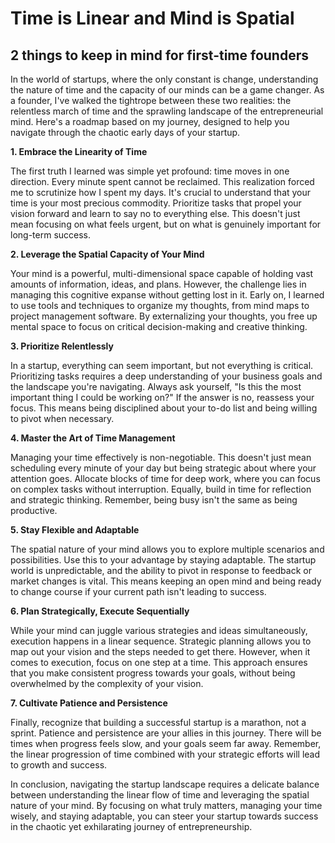 # Time is Linear and Mind is Spatial
## 2 things to keep in mind for first-time founders 

In the world of startups, where the only constant is change, understanding the nature of time and the capacity of our minds can be a game changer. As a founder, I've walked the tightrope between these two realities: the relentless march of time and the sprawling landscape of the entrepreneurial mind. Here's a roadmap based on my journey, designed to help you navigate through the chaotic early days of your startup.

**1. Embrace the Linearity of Time**

The first truth I learned was simple yet profound: time moves in one direction. Every minute spent cannot be reclaimed. This realization forced me to scrutinize how I spent my days. It's crucial to understand that your time is your most precious commodity. Prioritize tasks that propel your vision forward and learn to say no to everything else. This doesn't just mean focusing on what feels urgent, but on what is genuinely important for long-term success.

**2. Leverage the Spatial Capacity of Your Mind**

Your mind is a powerful, multi-dimensional space capable of holding vast amounts of information, ideas, and plans. However, the challenge lies in managing this cognitive expanse without getting lost in it. Early on, I learned to use tools and techniques to organize my thoughts, from mind maps to project management software. By externalizing your thoughts, you free up mental space to focus on critical decision-making and creative thinking.

**3. Prioritize Relentlessly**

In a startup, everything can seem important, but not everything is critical. Prioritizing tasks requires a deep understanding of your business goals and the landscape you're navigating. Always ask yourself, "Is this the most important thing I could be working on?" If the answer is no, reassess your focus. This means being disciplined about your to-do list and being willing to pivot when necessary.

**4. Master the Art of Time Management**

Managing your time effectively is non-negotiable. This doesn't just mean scheduling every minute of your day but being strategic about where your attention goes. Allocate blocks of time for deep work, where you can focus on complex tasks without interruption. Equally, build in time for reflection and strategic thinking. Remember, being busy isn't the same as being productive.

**5. Stay Flexible and Adaptable**

The spatial nature of your mind allows you to explore multiple scenarios and possibilities. Use this to your advantage by staying adaptable. The startup world is unpredictable, and the ability to pivot in response to feedback or market changes is vital. This means keeping an open mind and being ready to change course if your current path isn't leading to success.

**6. Plan Strategically, Execute Sequentially**

While your mind can juggle various strategies and ideas simultaneously, execution happens in a linear sequence. Strategic planning allows you to map out your vision and the steps needed to get there. However, when it comes to execution, focus on one step at a time. This approach ensures that you make consistent progress towards your goals, without being overwhelmed by the complexity of your vision.

**7. Cultivate Patience and Persistence**

Finally, recognize that building a successful startup is a marathon, not a sprint. Patience and persistence are your allies in this journey. There will be times when progress feels slow, and your goals seem far away. Remember, the linear progression of time combined with your strategic efforts will lead to growth and success.

In conclusion, navigating the startup landscape requires a delicate balance between understanding the linear flow of time and leveraging the spatial nature of your mind. By focusing on what truly matters, managing your time wisely, and staying adaptable, you can steer your startup towards success in the chaotic yet exhilarating journey of entrepreneurship.

